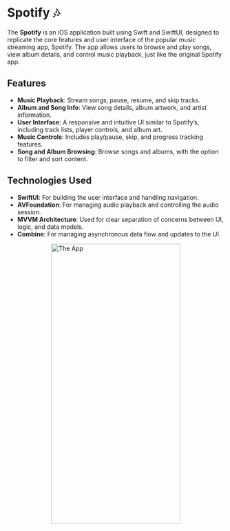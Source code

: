 # Spotify 🎶

The **Spotify** is an iOS application built using Swift and SwiftUI, designed to replicate the core features and user interface of the popular music streaming app, Spotify. The app allows users to browse and play songs, view album details, and control music playback, just like the original Spotify app.

## Features

- **Music Playback**: Stream songs, pause, resume, and skip tracks.
- **Album and Song Info**: View song details, album artwork, and artist information.
- **User Interface**: A responsive and intuitive UI similar to Spotify’s, including track lists, player controls, and album art.
- **Music Controls**: Includes play/pause, skip, and progress tracking features.
- **Song and Album Browsing**: Browse songs and albums, with the option to filter and sort content.

## Technologies Used

- **SwiftUI**: For building the user interface and handling navigation.
- **AVFoundation**: For managing audio playback and controlling the audio session.
- **MVVM Architecture**: Used for clear separation of concerns between UI, logic, and data models.
- **Combine**: For managing asynchronous data flow and updates to the UI.

<div style="display: flex; justify-content: center;">
  <img src="player.gif" alt="The App" width="300" height="648">
</div>

